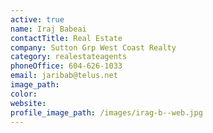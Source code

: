 ```yaml
---
active: true
name: Iraj Babeai
contactTitle: Real Estate
company: Sutton Grp West Coast Realty
category: realestateagents
phoneOffice: 604-626-1033
email: jaribab@telus.net
image_path:
color:
website:
profile_image_path: /images/irag-b--web.jpg
---
```



